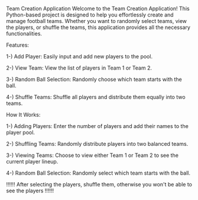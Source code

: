 Team Creation Application
Welcome to the Team Creation Application! This Python-based project is designed to help you effortlessly create and manage football teams. Whether you want to randomly select teams, view the players, or shuffle the teams, this application provides all the necessary functionalities.

Features:

1-) Add Player: Easily input and add new players to the pool.

2-) View Team: View the list of players in Team 1 or Team 2.

3-) Random Ball Selection: Randomly choose which team starts with the ball.

4-) Shuffle Teams: Shuffle all players and distribute them equally into two teams.

How It Works:

1-) Adding Players: Enter the number of players and add their names to the player pool.

2-) Shuffling Teams: Randomly distribute players into two balanced teams.

3-) Viewing Teams: Choose to view either Team 1 or Team 2 to see the current player lineup.

4-) Random Ball Selection: Randomly select which team starts with the ball.

!!!!!! After selecting the players, shuffle them, otherwise you won't be able to see the players !!!!!!
